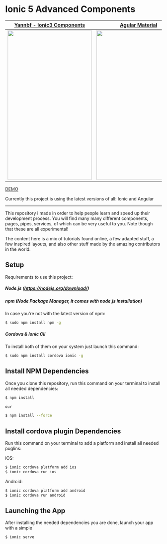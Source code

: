 # Ionic 5 Advanced Components

| [Yannbf - Ionic3 Components](https://github.com/yannbf/ionic3-components) | [Agular Material](https://material.angular.io/components/categories) | [Fivethree](https://fivethree-team.github.io/ionic-4-components/) |
| ------------- | ------------- | ------------- |
| <img src="./gifs/yannbf.gif" width="270" height="480">  | <img src="./gifs/angular-mat.gif" width="270" height="480"> | <img src="./gifs/fivethree.gif" width="270" height="480"> |



[DEMO](https://vagnersabadi.github.io/awesome-components-ionic/)


Currently this project is using the latest versions of all: Ionic and Angular

****

This repository i made in order to help people learn and speed up their development process.
You will find many many different components, pages, pipes, services, of which can be very useful to you. Note though that these are all experimental!

The content here is a mix of tutorials found online, a few adapted stuff, a few inspired layouts, and also other stuff made by the amazing contributors in the world.

## Setup

Requirements to use this project:

##### Node.js (https://nodejs.org/download/)

##### npm (Node Package Manager, it comes with node.js installation)
In case you're not with the latest version of npm:
```sh
$ sudo npm install npm -g
```

##### Cordova & Ionic Cli
To install both of them on your system just launch this command:
```sh
$ sudo npm install cordova ionic -g
```

## Install NPM Dependencies
Once you clone this repository, run this command on your terminal to install all needed dependencies:
```sh
$ npm install

our

$ npm install --force

```

## Install cordova plugin Dependencies
Run this command on your terminal to add a platform and install all needed puglins:

iOS:
```sh
$ ionic cordova platform add ios
$ ionic cordova run ios
```

Android:
```sh
$ ionic cordova platform add android
$ ionic cordova run android
```
## Launching the App
After installing the needed dependencies you are done, launch your app with a simple
```sh
$ ionic serve
```

